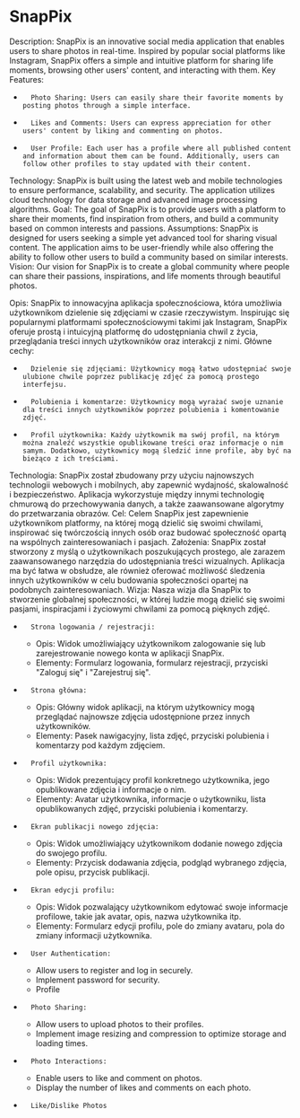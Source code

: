 # SnapPix
Description:
SnapPix is an innovative social media application that enables users to share photos in real-time. Inspired by popular social platforms like Instagram, SnapPix offers a simple and intuitive platform for sharing life moments, browsing other users' content, and interacting with them.
Key Features:
* 		Photo Sharing: Users can easily share their favorite moments by posting photos through a simple interface.
* 		Likes and Comments: Users can express appreciation for other users' content by liking and commenting on photos.
* 		User Profile: Each user has a profile where all published content and information about them can be found. Additionally, users can follow other profiles to stay updated with their content.
Technology:
SnapPix is built using the latest web and mobile technologies to ensure performance, scalability, and security. The application utilizes cloud technology for data storage and advanced image processing algorithms.
Goal:
The goal of SnapPix is to provide users with a platform to share their moments, find inspiration from others, and build a community based on common interests and passions.
Assumptions:
SnapPix is designed for users seeking a simple yet advanced tool for sharing visual content. The application aims to be user-friendly while also offering the ability to follow other users to build a community based on similar interests.
Vision:
Our vision for SnapPix is to create a global community where people can share their passions, inspirations, and life moments through beautiful photos.


Opis:
SnapPix to innowacyjna aplikacja społecznościowa, która umożliwia użytkownikom dzielenie się zdjęciami w czasie rzeczywistym. Inspirując się popularnymi platformami społecznościowymi takimi jak Instagram, SnapPix oferuje prostą i intuicyjną platformę do udostępniania chwil z życia, przeglądania treści innych użytkowników oraz interakcji z nimi.
Główne cechy:
* 		Dzielenie się zdjęciami: Użytkownicy mogą łatwo udostępniać swoje ulubione chwile poprzez publikację zdjęć za pomocą prostego interfejsu.
* 		Polubienia i komentarze: Użytkownicy mogą wyrażać swoje uznanie dla treści innych użytkowników poprzez polubienia i komentowanie zdjęć.
* 		Profil użytkownika: Każdy użytkownik ma swój profil, na którym można znaleźć wszystkie opublikowane treści oraz informacje o nim samym. Dodatkowo, użytkownicy mogą śledzić inne profile, aby być na bieżąco z ich treściami.
Technologia:
SnapPix został zbudowany przy użyciu najnowszych technologii webowych i mobilnych, aby zapewnić wydajność, skalowalność i bezpieczeństwo. Aplikacja wykorzystuje między innymi technologię chmurową do przechowywania danych, a także zaawansowane algorytmy do przetwarzania obrazów.
Cel:
Celem SnapPix jest zapewnienie użytkownikom platformy, na której mogą dzielić się swoimi chwilami, inspirować się twórczością innych osób oraz budować społeczność opartą na wspólnych zainteresowaniach i pasjach.
Założenia:
SnapPix został stworzony z myślą o użytkownikach poszukujących prostego, ale zarazem zaawansowanego narzędzia do udostępniania treści wizualnych. Aplikacja ma być łatwa w obsłudze, ale również oferować możliwość śledzenia innych użytkowników w celu budowania społeczności opartej na podobnych zainteresowaniach.
Wizja:
Nasza wizja dla SnapPix to stworzenie globalnej społeczności, w której ludzie mogą dzielić się swoimi pasjami, inspiracjami i życiowymi chwilami za pomocą pięknych zdjęć.


* 		Strona logowania / rejestracji:
    * Opis: Widok umożliwiający użytkownikom zalogowanie się lub zarejestrowanie nowego konta w aplikacji SnapPix.
    * Elementy: Formularz logowania, formularz rejestracji, przyciski "Zaloguj się" i "Zarejestruj się".
* 		Strona główna:
    * Opis: Główny widok aplikacji, na którym użytkownicy mogą przeglądać najnowsze zdjęcia udostępnione przez innych użytkowników.
    * Elementy: Pasek nawigacyjny, lista zdjęć, przyciski polubienia i komentarzy pod każdym zdjęciem.
* 		Profil użytkownika:
    * Opis: Widok prezentujący profil konkretnego użytkownika, jego opublikowane zdjęcia i informacje o nim.
    * Elementy: Avatar użytkownika, informacje o użytkowniku, lista opublikowanych zdjęć, przyciski polubienia i komentarzy.
* 		Ekran publikacji nowego zdjęcia:
    * Opis: Widok umożliwiający użytkownikom dodanie nowego zdjęcia do swojego profilu.
    * Elementy: Przycisk dodawania zdjęcia, podgląd wybranego zdjęcia, pole opisu, przycisk publikacji.
* 		Ekran edycji profilu:
    * Opis: Widok pozwalający użytkownikom edytować swoje informacje profilowe, takie jak avatar, opis, nazwa użytkownika itp.
    * Elementy: Formularz edycji profilu, pole do zmiany avataru, pola do zmiany informacji użytkownika.




* 		User Authentication:
    * Allow users to register and log in securely.
    * Implement password for security.
    * Profile 
* 		Photo Sharing:
    * Allow users to upload photos to their profiles.
    * Implement image resizing and compression to optimize storage and loading times.
* 		Photo Interactions:
    * Enable users to like and comment on photos.
    * Display the number of likes and comments on each photo.
* 		Like/Dislike Photos



